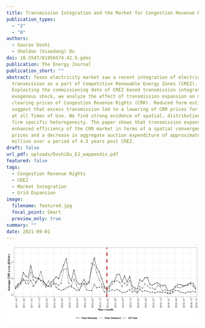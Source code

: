 ```yaml
---
title: Transmission Integration and the Market for Congestion Revenue Rights
publication_types:
  - "2"
  - "0"
authors:
  - Gaurav Doshi
  - Sheldon (Xiaodong) Du
doi: 10.5547/01956574.42.5.gdos
publication: The Energy Journal
publication_short: ""
abstract: Texas electricity market saw a recent integration of electricity
  transmission as a part of Competitive Renewable Energy Zones (CREZ).
  Exploiting the commissioning date of CREZ based transmission integration as an
  exogenous shock, we analyze the effect of transmission expansion on market
  clearing prices of Congestion Revenue Rights (CRR). Reduced form estimates
  suggest that excess transmission led to a lowering of CRR prices for contracts
  at all Times of Use. We find strong evidence of spatial, distributional, and
  firm specific heterogeneity. The paper shows that transmission expansion
  enhanced efficiency of the CRR market in terms of a spatial convergence in
  prices and a decrease in aggregate auction expenditure of approximately $260
  million over a period of 4.5 years post CREZ.
draft: false
url_pdf: uploads/DoshiDu_EJ_wappendix.pdf
featured: false
tags:
  - Congestion Revenue Rights
  - CREZ
  - Market Integration
  - Grid Expansion
image:
  filename: featured.jpg
  focal_point: Smart
  preview_only: true
summary: ""
date: 2021-09-01
---
```

![](featured.jpg "Drop in average CRR prices post CREZ transmission expansion in 2014")